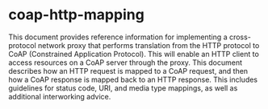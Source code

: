 # coap-http-mapping

This document provides reference information for implementing a cross-protocol network proxy that performs translation from the HTTP protocol to CoAP (Constrained Application Protocol).  This will enable an HTTP client to access resources on a CoAP server through the proxy.  This document describes how an HTTP request is mapped to a CoAP request, and then how a CoAP response is mapped back to an HTTP response.  This includes guidelines for status code, URI, and media type mappings, as well as additional interworking advice.
